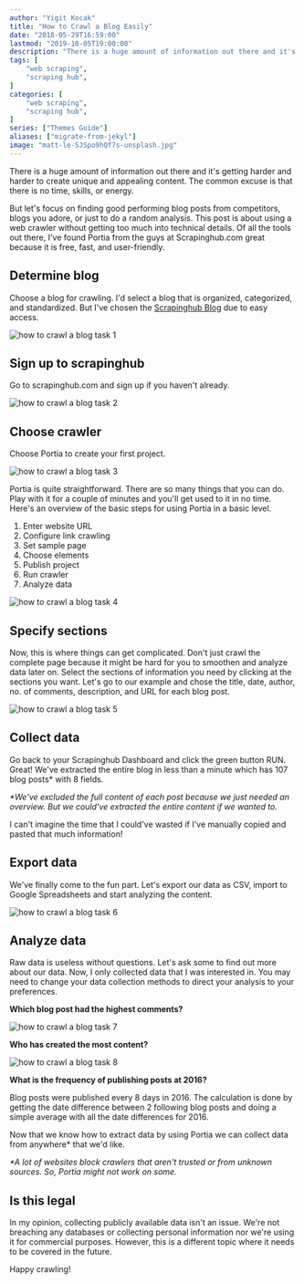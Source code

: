 ```yaml
---
author: "Yigit Kocak"
title: "How to Crawl a Blog Easily"
date: "2018-05-29T16:59:00"
lastmod: "2019-10-05T19:00:00"
description: "There is a huge amount of information out there and it's getting harder and harder to create unique and appealing content."
tags: [
    "web scraping",
    "scraping hub",
]
categories: [
    "web scraping",
    "scraping hub",
]
series: ["Themes Guide"]
aliases: ["migrate-from-jekyl"]
image: "matt-le-SJSpo9hQf7s-unsplash.jpg"
---
```


There is a huge amount of information out there and it's getting harder and harder to create unique and appealing content. The common excuse is that there is no time, skills, or energy.

But let's focus on finding good performing blog posts from competitors, blogs you adore, or just to do a random analysis. This post is about using a web crawler without getting too much into technical details. Of all the tools out there, I've found Portia from the guys at Scrapinghub.com great because it is free, fast, and user-friendly.

## Determine blog

Choose a blog for crawling. I'd select a blog that is organized, categorized, and standardized. But I've chosen the [Scrapinghub Blog](https://blog.scrapinghub.com) due to easy access.

![how to crawl a blog task 1](https://res.cloudinary.com/yigit-kocak/image/upload/v1527683330/posts/how-to-scrape-a-blog-task-1_bwe2da.jpg)

## Sign up to scrapinghub

Go to scrapinghub.com and sign up if you haven't already.

![how to crawl a blog task 2](https://res.cloudinary.com/yigit-kocak/image/upload/v1527683329/posts/how-to-scrape-a-blog-task-2_tjywke.jpg)

## Choose crawler

Choose Portia to create your first project.

![how to crawl a blog task 3](https://res.cloudinary.com/yigit-kocak/image/upload/v1527683329/posts/how-to-scrape-a-blog-task-3_ysgufn.jpg)

Portia is quite straightforward. There are so many things that you can do. Play with it for a couple of minutes and you'll get used to it in no time. Here's an overview of the basic steps for using Portia in a basic level.

1. Enter website URL
2. Configure link crawling
3. Set sample page
4. Choose elements
5. Publish project
6. Run crawler
7. Analyze data

![how to crawl a blog task 4](https://res.cloudinary.com/yigit-kocak/image/upload/v1527683329/posts/how-to-scrape-a-blog-task-4_c8hxyt.jpg)

## Specify sections

Now, this is where things can get complicated. Don't just crawl the complete page because it might be hard for you to smoothen and analyze data later on. Select the sections of information you need by clicking at the sections you want. Let's go to our example and chose the title, date, author, no. of comments, description, and URL for each blog post.

![how to crawl a blog task 5](https://res.cloudinary.com/yigit-kocak/image/upload/v1527683329/posts/how-to-scrape-a-blog-task-5_qqiyuu.jpg)

## Collect data

Go back to your Scrapinghub Dashboard and click the green button RUN. Great! We've extracted the entire blog in less than a minute which has 107 blog posts* with 8 fields.

_*We've excluded the full content of each post because we just needed an overview. But we could've extracted the entire content if we wanted to._

I can't imagine the time that I could've wasted if I've manually copied and pasted that much information!

## Export data

We've finally come to the fun part. Let's export our data as CSV, import to Google Spreadsheets and start analyzing the content.

![how to crawl a blog task 6](https://res.cloudinary.com/yigit-kocak/image/upload/v1527683329/posts/how-to-scrape-a-blog-task-6_b2vsff.jpg)

## Analyze data

Raw data is useless without questions. Let's ask some to find out more about our data. Now, I only collected data that I was interested in. You may need to change your data collection methods to direct your analysis to your preferences.

**Which blog post had the highest comments?**

![how to crawl a blog task 7](https://res.cloudinary.com/yigit-kocak/image/upload/v1527683329/posts/how-to-scrape-a-blog-task-7_xdmwum.jpg)

**Who has created the most content?**

![how to crawl a blog task 8](https://res.cloudinary.com/yigit-kocak/image/upload/v1527683329/posts/how-to-scrape-a-blog-task-8_z8iqxz.jpg)

**What is the frequency of publishing posts at 2016?**

Blog posts were published every 8 days in 2016. The calculation is done by getting the date difference between 2 following blog posts and doing a simple average with all the date differences for 2016.

Now that we know how to extract data by using Portia we can collect data from anywhere* that we'd like.

_*A lot of websites block crawlers that aren't trusted or from unknown sources. So, Portia might not work on some._

## Is this legal

In my opinion, collecting publicly available data isn't an issue. We're not breaching any databases or collecting personal information nor we're using it for commercial purposes. However, this is a different topic where it needs to be covered in the future.

Happy crawling!